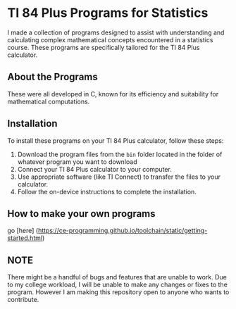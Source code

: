 # TI 84 Plus Programs for Statistics

I made a collection of programs designed to assist with understanding and calculating complex mathematical concepts encountered in a statistics course. These programs are specifically tailored for the TI 84 Plus calculator.

## About the Programs

These were all developed in C, known for its efficiency and suitability for mathematical computations. 

## Installation

To install these programs on your TI 84 Plus calculator, follow these steps:

1. Download the program files from the `bin` folder located in the folder of whatever program you want to download
2. Connect your TI 84 Plus calculator to your computer.
3. Use appropriate software (like TI Connect) to transfer the files to your calculator.
4. Follow the on-device instructions to complete the installation.

## How to make your own programs

go [here] (https://ce-programming.github.io/toolchain/static/getting-started.html) 

## NOTE

There might be a handful of bugs and features that are unable to work. Due to my college workload, I will be unable to make any changes or fixes to the program. However I am making this repository open to anyone who wants to contribute.  
